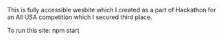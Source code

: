 This is fully accessible wesbite which I created as a part of Hackathon for an All USA competition which I secured third place.

To run this site: npm start